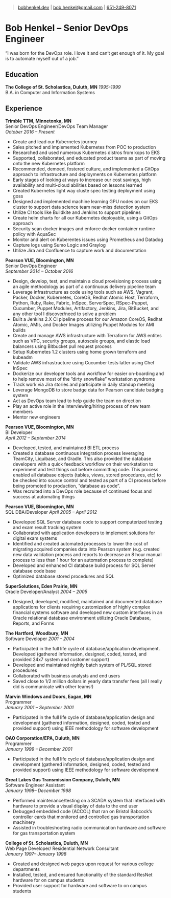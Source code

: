 > [bobhenkel.dev](https://github.com/bobhenkel/resume/blob/master/README.md) | 
[bob.henkel@gmail.com](mailto:bob.henkel@gmail.com) | 
[651-249-8071](tel:6512498071)

# Bob Henkel &ndash; Senior DevOps Engineer
“I was born for the DevOps role. I love it and can’t get enough of it. My goal is to automate myself out of a job.”


## Education
**The College of St. Scholastica, Duluth, MN** *1995-1999*  
B.A. in Computer and Information Systems  
 
## Experience

**Trimble TTM, Minnetonka, MN**  
Senior DevOps Engineer/DevOps Team Manager  
*October 2016 &ndash; Present*
- Create and lead our Kubernetes journey
- Sales pitched and implemented Kubernetes from POC to production
- Researched and used numerous Kubernetes distros from kops to EKS
- Supported, collaborated, and educated product teams as part of moving onto the new Kubernetes platform
- Recommended, demoed, fostered culture, and implemented a GitOps approach to infrastructure and deployments on Kubernetes platform
- Early stages of looking at ways to increase our cost savings, high availability and multi-cloud abilities based on lessons learned
- Created Kubernetes light way cluste spec testing deployment using goss
- Designed and implemented machine learning GPU nodes on our EKS cluster to support data science team near-miss detection system
- Utilize CI tools like Buildkite and Jenkins to support pipelines
- Create helm charts for all our Kubernetes deployable, using a GitOps approach
- Security scan docker images and enforce docker container runtime policy with AquaSec 
- Monitor and alert on Kuberentes issues using Prometheus and Datadog
- Capture logs using Sumo Logic and Graylog
- Utilize Jira and Confluence to capture work and documentation

**Pearson VUE, Bloomington, MN**  
Senior DevOps Engineer  
*September 2014 &ndash; October 2016*  
- Design, develop, test, and maintain a cloud provisioning process using an agile methodology as part of a continuous delivery pipeline
team
- Leverage infrastructure as code using tools such as AWS, Vagrant, Packer, Docker, Kubernetes, CoreOS, Redhat Atomic Host, Terraform,
Python, Ruby, Rake, Fabric, InSpec, ServerSpec, RSpec-Puppet, Cucumber, Puppet Modules, Artifactory, Jenkins, Jira, BitBucket, and any other tool I discover/need to solve a problem
- Built a Jenkins 2.X CI pipeline process for our Amazon CoreOS, Redhat Atomic, AMIs, and Docker Images utilizing Puppet Modules for AMI builds
- Create and manage AWS infrastructure with Terraform for AWS entites such as VPC, security groups, autoscale groups, and elastic load
balancers using Bitbucket pull request process
- Setup Kubernetes 1.2 clusters using home grown terraform and kubeadm
- Validate AWS infrastructure using Cucumber tests latter using Chef InSpec
- Dockerize our developer tools and workflow for easier on-boarding and to help remove most of the ”dirty snowflake” workstation syndrome
- Track work via Jira stories and participate in daily standup meeting
- Leverage MongoDB to store badge data for Pearson candidate badging system
- Act as DevOps team lead to help guide the team on direction
- Play an active role in the interviewing/hiring process of new team members
- Mentor new engineers

**Pearson VUE, Bloomington, MN**  
BI Developer  
*April 2012 &ndash; September 2014*  
- Developed, tested, and maintained BI ETL process
- Created a database continuous integration process leveraging TeamCity, Liquibase, and Gradle. This also provided the database
developers with a quick feedback workflow on their workstation to experiment and test things out before committing code. This
process enabled all database objects (tables, views, stored procedures, etc) to be checked into source control and tested as part of a
CI process before being promoted to production, ”database as code”.
- Was recruited into a DevOps role because of continued focus and success at automating things 

**Pearson VUE, Bloomington, MN**  
SQL DBA/Developer
*April 2005 &ndash; April 2012*  
- Developed SQL Server database code to support computerized testing and exam result tracking system
- Collaborated with application developers to implement solutions for digital exam systems
- Identified and created automated processes to lower the cost of migrating acquired companies data into Pearson system (e.g. created
new data validation process and reports to decrease an 8 hour manual process to less than 1 hour for an automation process to
complete)
- Developed and enhanced CI database build process for SQL Server database code base
- Optimized database stored procedures and SQL

**SuperSolutions, Eden Prairie, MN**  
Oracle Developer/Analyst 
*2004 &ndash; 2005*  
- Designed, developed, modified, maintained and documented database applications for clients requiring customization of highly
complex financial systems software and developed new custom interfaces in an Oracle relational database environment utilizing Oracle Database, Reports, and Forms

**The Hartford, Woodbury, MN**  
Software Developer 
*2001 &ndash; 2004*  
- Participated in the full life cycle of database/application development. Developed (gathered information, designed, coded, tested,
and provided 24x7 system and customer support)
- Developed and maintained nightly batch system of PL/SQL stored procedures
- Collaborated with business analysts and end users
- Saved close to 1/2 million dollars in yearly data transfer fees (all I really did is communicate with other teams!)

**Marvin Windows and Doors, Eagan, MN**  
Programmer  
*January 2001 &ndash; September 2001*  
- Participated in the full life cycle of database/application design and development (gathered information, designed, coded, tested and
provided support) using IEEE methodology for software development

**OAO Corporation/EPA, Duluth, MN**  
Programmer  
*January 1999 &ndash; December 2001*  
- Participated in the full life cycle of database/application design and development (gathered information, designed, coded, tested and
provided support) using IEEE methodology for software development

**Great Lakes Gas Transmission Company, Duluth, MN**  
Software Engineer Assistant  
*January 1998&ndash; December 1998*  
- Performed maintenance/testing on a SCADA system that interfaced with hardware to provide a visual display of data to the end user 
- Debugged embedded code (ACCOL) that ran on Bristol Babcock’s controller cards that monitored and controlled gas transportation machinery
- Assisted in troubleshooting radio communication hardware and software for gas transportation system

**College of St. Scholastica, Duluth, MN**  
Web Page Developer/ Residential Network Consultant  
*January 1997&ndash; January 1998*  
- Created and designed web pages upon request for various college departments 
- Installed, tested, and ensured functionality of the standard ResNet hardware for on campus students
- Provided user support for hardware and software to on campus students